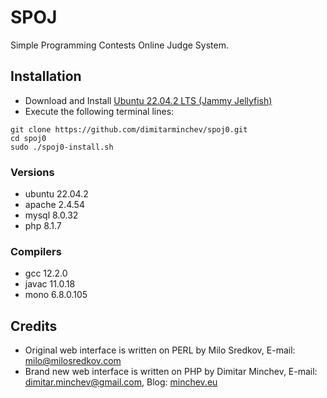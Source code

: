 # SPOJ
Simple Programming Contests Online Judge System.

## Installation
- Download and Install [Ubuntu 22.04.2 LTS (Jammy Jellyfish)](https://releases.ubuntu.com/jammy/)
- Execute the following terminal lines:
```
git clone https://github.com/dimitarminchev/spoj0.git
cd spoj0
sudo ./spoj0-install.sh
```
### Versions
- ubuntu 22.04.2
- apache 2.4.54
- mysql 8.0.32
- php 8.1.7

### Compilers
- gcc 12.2.0
- javac 11.0.18
- mono 6.8.0.105

## Credits
- Original web interface is written on PERL by Milo Sredkov, E-mail: <milo@milosredkov.com>  
- Brand new web interface is written on PHP by Dimitar Minchev, E-mail: <dimitar.minchev@gmail.com>, Blog: [minchev.eu](http://www.minchev.eu/)
